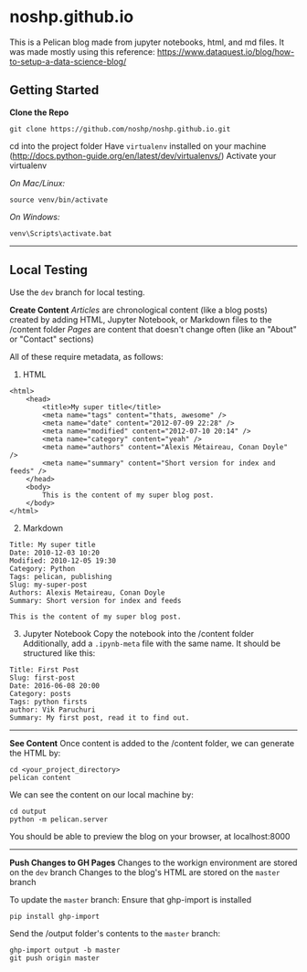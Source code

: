 # noshp.github.io
This is a Pelican blog made from jupyter notebooks, html, and md files.
It was made mostly using this reference: https://www.dataquest.io/blog/how-to-setup-a-data-science-blog/

## Getting Started
**Clone the Repo**
```
git clone https://github.com/noshp/noshp.github.io.git
```
cd into the project folder
Have `virtualenv` installed on your machine (http://docs.python-guide.org/en/latest/dev/virtualenvs/)
Activate your virtualenv

*On Mac/Linux:*
```
source venv/bin/activate
```

*On Windows:*
```
venv\Scripts\activate.bat
```
---
## Local Testing
Use the `dev` branch for local testing.

**Create Content**
*Articles* are chronological content (like a blog posts) created by adding HTML, Jupyter Notebook, or Markdown files to the /content folder
*Pages* are content that doesn't change often (like an "About" or "Contact" sections)

All of these require metadata, as follows:

1. HTML
```
<html>
    <head>
        <title>My super title</title>
        <meta name="tags" content="thats, awesome" />
        <meta name="date" content="2012-07-09 22:28" />
        <meta name="modified" content="2012-07-10 20:14" />
        <meta name="category" content="yeah" />
        <meta name="authors" content="Alexis Métaireau, Conan Doyle" />
        <meta name="summary" content="Short version for index and feeds" />
    </head>
    <body>
        This is the content of my super blog post.
    </body>
</html>
```

2. Markdown
```
Title: My super title
Date: 2010-12-03 10:20
Modified: 2010-12-05 19:30
Category: Python
Tags: pelican, publishing
Slug: my-super-post
Authors: Alexis Metaireau, Conan Doyle
Summary: Short version for index and feeds

This is the content of my super blog post.
```

3. Jupyter Notebook
Copy the notebook into the /content folder
Additionally, add a `.ipynb-meta` file with the same name. It should be structured like this:
```
Title: First Post
Slug: first-post
Date: 2016-06-08 20:00
Category: posts
Tags: python firsts
author: Vik Paruchuri
Summary: My first post, read it to find out.
```

---
**See Content**
Once content is added to the /content folder, we can generate the HTML by:
```
cd <your_project_directory>
pelican content
```

We can see the content on our local machine by:
```
cd output
python -m pelican.server
```
You should be able to preview the blog on your browser, at localhost:8000

---
**Push Changes to GH Pages**
Changes to the workign environment are stored on the `dev` branch
Changes to the blog's HTML are stored on the `master` branch

To update the `master` branch:
Ensure that ghp-import is installed
```
pip install ghp-import
```

Send the /output folder's contents to the `master` branch:
```
ghp-import output -b master
git push origin master
```